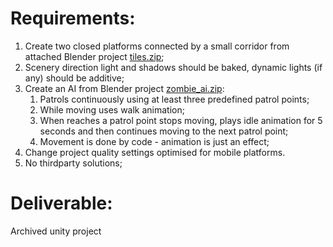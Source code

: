 # Requirements:
1. Create two closed platforms connected by a small corridor from attached Blender project [tiles.zip](/tiles.zip);
1. Scenery direction light and shadows should be baked, dynamic lights (if any) should be additive;
1. Create an AI from Blender project [zombie_ai.zip](/zombie_ai.zip):
    1. Patrols continuously using at least three predefined patrol points;
    1. While moving uses walk animation;
    1. When reaches a patrol point stops moving, plays idle animation for 5 seconds and then continues moving to the next patrol point;
    1. Movement is done by code - animation is just an effect;
1. Change project quality settings optimised for mobile platforms.
1. No thirdparty solutions;

# Deliverable:
Archived unity project